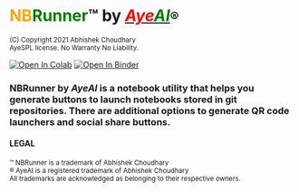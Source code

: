 # <font color="orange">NB</font><font color="green">Runner</font>™ by [<font color="red">*Aye</font><font color="green">AI*</font>](https://ayeai.xyz)<small>®</small>
<small>(C) Copyright 2021 Abhishek Choudhary<br>
AyeSPL license. No Warranty No Liability.</small>

[![Open In Colab](https://colab.research.google.com/assets/colab-badge.svg)](https://colab.research.google.com/github/ayerunner/nbrunner/blob/master/Notebooks/NBRunner.ipynb) 
[![Open In Binder](https://mybinder.org/badge_logo.svg)](https://mybinder.org/v2/gh/ayerunner/nbrunner/master/?filepath=Notebooks/NBRunner.ipynb)


### **NBRunner** by *AyeAI* is a notebook utility that helps you generate buttons to launch notebooks stored in git repositories. There are additional options to generate QR code launchers and social share buttons.

#### LEGAL
<small>
™ NBRunner is a trademark of Abhishek Choudhary<br>
® AyeAI is a registered trademark of Abhishek Choudhary <br>
All trademarks are acknowledged as belonging to their respective owners.
</small>

